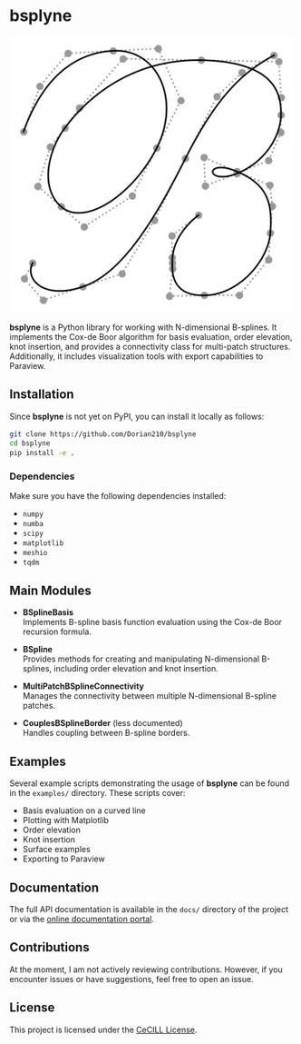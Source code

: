 # bsplyne

<p align="center">
  <img src=docs/logo.png width="500" />
</p>

**bsplyne** is a Python library for working with N-dimensional B-splines. It implements the Cox-de Boor algorithm for basis evaluation, order elevation, knot insertion, and provides a connectivity class for multi-patch structures. Additionally, it includes visualization tools with export capabilities to Paraview.

## Installation

Since **bsplyne** is not yet on PyPI, you can install it locally as follows:

```bash
git clone https://github.com/Dorian210/bsplyne
cd bsplyne
pip install -e .
```

### Dependencies
Make sure you have the following dependencies installed:
- `numpy`
- `numba`
- `scipy`
- `matplotlib`
- `meshio`
- `tqdm`

## Main Modules

- **BSplineBasis**  
  Implements B-spline basis function evaluation using the Cox-de Boor recursion formula.
  
- **BSpline**  
  Provides methods for creating and manipulating N-dimensional B-splines, including order elevation and knot insertion.
  
- **MultiPatchBSplineConnectivity**  
  Manages the connectivity between multiple N-dimensional B-spline patches.
  
- **CouplesBSplineBorder** (less documented)  
  Handles coupling between B-spline borders.

## Examples

Several example scripts demonstrating the usage of **bsplyne** can be found in the `examples/` directory. These scripts cover:
- Basis evaluation on a curved line
- Plotting with Matplotlib
- Order elevation
- Knot insertion
- Surface examples
- Exporting to Paraview

## Documentation

The full API documentation is available in the `docs/` directory of the project or via the [online documentation portal](https://dorian210.github.io/bsplyne/).

## Contributions

At the moment, I am not actively reviewing contributions. However, if you encounter issues or have suggestions, feel free to open an issue.

## License

This project is licensed under the [CeCILL License](LICENSE.txt).


